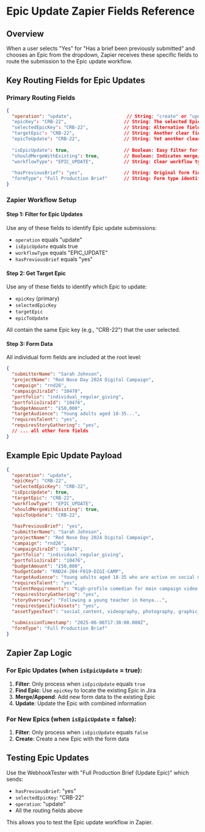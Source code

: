 # Epic Update Zapier Fields Reference

## Overview
When a user selects "Yes" for "Has a brief been previously submitted" and chooses an Epic from the dropdown, Zapier receives these specific fields to route the submission to the Epic update workflow.

## Key Routing Fields for Epic Updates

### Primary Routing Fields
```json
{
  "operation": "update",                    // String: "create" or "update"
  "epicKey": "CRB-22",                     // String: The selected Epic key
  "selectedEpicKey": "CRB-22",             // String: Alternative field name for clarity
  "targetEpic": "CRB-22",                  // String: Another clear field for target Epic
  "epicToUpdate": "CRB-22",                // String: Yet another clear field
  
  "isEpicUpdate": true,                    // Boolean: Easy filter for Zapier
  "shouldMergeWithExisting": true,         // Boolean: Indicates merge/append operation
  "workflowType": "EPIC_UPDATE",           // String: Clear workflow type
  
  "hasPreviousBrief": "yes",               // String: Original form field
  "formType": "Full Production Brief"      // String: Form type identifier
}
```

### Zapier Workflow Setup

#### Step 1: Filter for Epic Updates
Use any of these fields to identify Epic update submissions:
- `operation` equals "update"
- `isEpicUpdate` equals true
- `workflowType` equals "EPIC_UPDATE"
- `hasPreviousBrief` equals "yes"

#### Step 2: Get Target Epic
Use any of these fields to identify which Epic to update:
- `epicKey` (primary)
- `selectedEpicKey` 
- `targetEpic`
- `epicToUpdate`

All contain the same Epic key (e.g., "CRB-22") that the user selected.

#### Step 3: Form Data
All individual form fields are included at the root level:
```json
{
  "submitterName": "Sarah Johnson",
  "projectName": "Red Nose Day 2024 Digital Campaign",
  "campaign": "rnd26",
  "campaignJiraId": "10470",
  "portfolio": "individual_regular_giving",
  "portfolioJiraId": "10476",
  "budgetAmount": "£50,000",
  "targetAudience": "Young adults aged 18-35...",
  "requiresTalent": "yes",
  "requiresStoryGathering": "yes",
  // ... all other form fields
}
```

## Example Epic Update Payload

```json
{
  "operation": "update",
  "epicKey": "CRB-22",
  "selectedEpicKey": "CRB-22",
  "isEpicUpdate": true,
  "targetEpic": "CRB-22",
  "workflowType": "EPIC_UPDATE",
  "shouldMergeWithExisting": true,
  "epicToUpdate": "CRB-22",
  
  "hasPreviousBrief": "yes",
  "submitterName": "Sarah Johnson",
  "projectName": "Red Nose Day 2024 Digital Campaign",
  "campaign": "rnd26",
  "campaignJiraId": "10470",
  "portfolio": "individual_regular_giving",
  "portfolioJiraId": "10476",
  "budgetAmount": "£50,000",
  "budgetCode": "RND24-204-F019-DIGI-CAMP",
  "targetAudience": "Young adults aged 18-35 who are active on social media...",
  "requiresTalent": "yes",
  "talentRequirements": "High-profile comedian for main campaign video...",
  "requiresStoryGathering": "yes",
  "storyOverview": "Following a young teacher in Kenya...",
  "requiresSpecificAssets": "yes",
  "assetTypesText": "social_content, videography, photography, graphic_design",
  
  "submissionTimestamp": "2025-06-06T17:30:00.000Z",
  "formType": "Full Production Brief"
}
```

## Zapier Zap Logic

### For Epic Updates (when `isEpicUpdate` = true):
1. **Filter**: Only process when `isEpicUpdate` equals `true`
2. **Find Epic**: Use `epicKey` to locate the existing Epic in Jira
3. **Merge/Append**: Add new form data to the existing Epic
4. **Update**: Update the Epic with combined information

### For New Epics (when `isEpicUpdate` = false):
1. **Filter**: Only process when `isEpicUpdate` equals `false` 
2. **Create**: Create a new Epic with the form data

## Testing Epic Updates

Use the WebhookTester with "Full Production Brief (Update Epic)" which sends:
- `hasPreviousBrief`: "yes"
- `selectedEpicKey`: "CRB-22" 
- `operation`: "update"
- All the routing fields above

This allows you to test the Epic update workflow in Zapier.